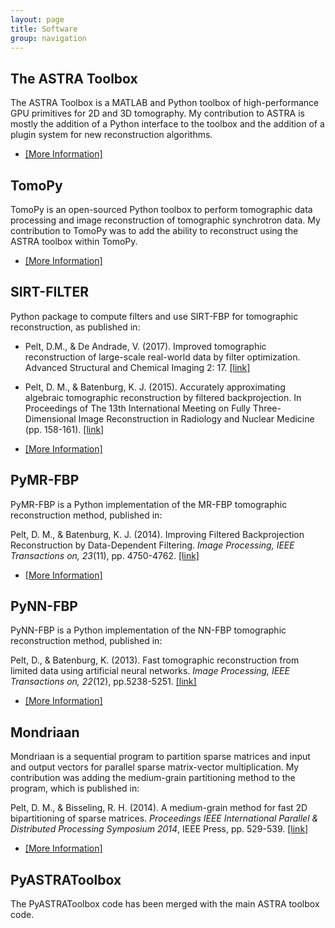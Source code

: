 ```yaml
---
layout: page
title: Software
group: navigation
---
```

## The ASTRA Toolbox
The ASTRA Toolbox is a MATLAB and Python toolbox of high-performance GPU primitives for 2D and 3D tomography.
My contribution to ASTRA is mostly the addition of a Python interface to the toolbox and the addition of a plugin system for new reconstruction algorithms.

* [\[More Information\]](http://www.astra-toolbox.com)

## TomoPy
TomoPy is an open-sourced Python toolbox to perform tomographic data processing and image reconstruction of tomographic synchrotron data.
My contribution to TomoPy was to add the ability to reconstruct using the ASTRA toolbox within TomoPy.

* [\[More Information\]](https://tomopy.readthedocs.org)

## SIRT-FILTER
Python package to compute filters and use SIRT-FBP for tomographic reconstruction, as published in:

* Pelt, D.M., & De Andrade, V. (2017). Improved tomographic reconstruction of large-scale real-world data by filter optimization. Advanced Structural and Chemical Imaging 2: 17. [\[link\]](http://rdcu.be/niW6)
* Pelt, D. M., & Batenburg, K. J. (2015). Accurately approximating algebraic tomographic reconstruction by filtered backprojection. In Proceedings of The 13th International Meeting on Fully Three-Dimensional Image Reconstruction in Radiology and Nuclear Medicine (pp. 158-161). [\[link\]](http://oai.cwi.nl/oai/asset/23742/23742D.pdf)

* [\[More Information\]](http://dmpelt.gitlab.io/sirtfilter/)

## PyMR-FBP
PyMR-FBP is a Python implementation of the MR-FBP tomographic reconstruction method, published in:

Pelt, D. M., & Batenburg, K. J. (2014). Improving Filtered Backprojection Reconstruction by Data-Dependent Filtering. *Image Processing, IEEE Transactions on, 23*(11), pp. 4750-4762. [\[link\]](http://ieeexplore.ieee.org/stamp/stamp.jsp?tp=&arnumber=6862004&isnumber=6908104)

* [\[More Information\]](http://dmpelt.github.io/pymrfbp/)

## PyNN-FBP
PyNN-FBP is a Python implementation of the NN-FBP tomographic reconstruction method, published in:

Pelt, D., & Batenburg, K. (2013). Fast tomographic reconstruction from limited data using artificial neural networks. *Image Processing, IEEE Transactions on, 22*(12), pp.5238-5251. [\[link\]](http://ieeexplore.ieee.org/stamp/stamp.jsp?tp=&arnumber=6607157&isnumber=6609090)

* [\[More Information\]](http://dmpelt.github.io/pynnfbp/)

## Mondriaan
Mondriaan is a sequential program to partition sparse matrices and input and output vectors for parallel sparse matrix-vector multiplication.
My contribution was adding the medium-grain partitioning method to the program, which is published in:

Pelt, D. M., & Bisseling, R. H. (2014). A medium-grain method for fast 2D bipartitioning of sparse matrices. *Proceedings IEEE International Parallel & Distributed Processing Symposium 2014*, IEEE Press, pp. 529-539. [\[link\]](http://www.staff.science.uu.nl/~bisse101/Articles/mediumgrain14.pdf)

* [\[More Information\]](http://www.staff.science.uu.nl/~bisse101/Mondriaan/mondriaan.html)

## PyASTRAToolbox
The PyASTRAToolbox code has been merged with the main ASTRA toolbox code.
